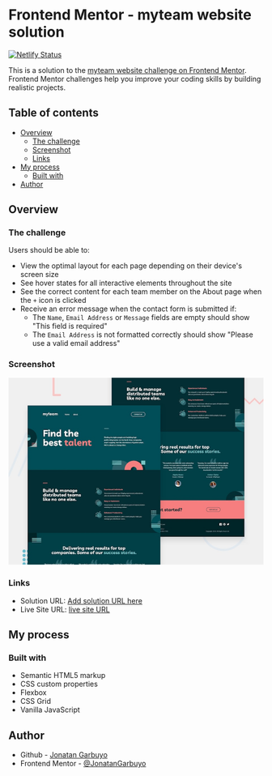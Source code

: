 # Frontend Mentor - myteam website solution

[![Netlify Status](https://api.netlify.com/api/v1/badges/d3124e55-6965-4ee8-9041-9486254dc36d/deploy-status)](https://app.netlify.com/sites/deft-fudge-b1505c/deploys)

This is a solution to the [myteam website challenge on Frontend Mentor](https://www.frontendmentor.io/challenges/myteam-multipage-website-mxlEauvW). Frontend Mentor challenges help you improve your coding skills by building realistic projects.

## Table of contents

- [Overview](#overview)
  - [The challenge](#the-challenge)
  - [Screenshot](#screenshot)
  - [Links](#links)
- [My process](#my-process)
  - [Built with](#built-with)
- [Author](#author)

## Overview

### The challenge

Users should be able to:

- View the optimal layout for each page depending on their device's screen size
- See hover states for all interactive elements throughout the site
- See the correct content for each team member on the About page when the `+` icon is clicked
- Receive an error message when the contact form is submitted if:
  - The `Name`, `Email Address` or `Message` fields are empty should show "This field is required"
  - The `Email Address` is not formatted correctly should show "Please use a valid email address"

### Screenshot

![preview](./preview.jpg)

### Links

- Solution URL: [Add solution URL here](https://github.com/JonatanGarbuyo/frontendmentor/tree/main/myteam-multi-page-website-master)
- Live Site URL: [live site URL](https://myteam-multi-page-website-master.netlify.app/)

## My process

### Built with

- Semantic HTML5 markup
- CSS custom properties
- Flexbox
- CSS Grid
- Vanilla JavaScript

## Author

- Github - [Jonatan Garbuyo](https://github.com/JonatanGarbuyo)
- Frontend Mentor - [@JonatanGarbuyo](https://www.frontendmentor.io/profile/JonatanGarbuyo)
